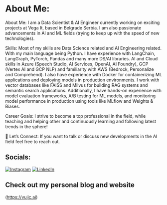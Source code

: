 # About Me:
About Me:
I am a Data Scientist & AI Engineer currently working on exciting projects at Vega It, based in Belgrade Serbia. I am also passionate advancements in AI and ML fields (trying to keep up with the speed of new technologies).

Skills:
Most of my skills are Data Science related and AI Engineering related. With my main language being Python. I have experience with LangChain, LangGraph, PyTorch, Pandas and many more DS/AI libraries. AI and Cloud skills in Azure (Speech Studio, AI Services, OpenAI, AI Foundry), GCP (Vertex AI and GCP NLP) and familiarity with AWS (Bedrock, Personalize and Comprehend). I also have experience with Docker for containerizing ML applications and deploying models in production environments. I work with vector databases like FAISS and Milvus for building RAG systems and semantic search applications. Additionally, I have hands-on experience with model evaluation frameworks, A/B testing for ML models, and monitoring model performance in production using tools like MLflow and Weights & Biases.

Career Goals:
I strive to become a top professional in the field, while teaching and helping other and continuously learning and following latest trends in the sphere!

📩 Let’s Connect:
If you want to talk or discuss new developments in the AI field feel free to reach out.


## Socials:
[![Instagram](https://img.shields.io/badge/Instagram-%23E4405F.svg?logo=Instagram&logoColor=white)](https://instagram.com/vuja.43) [![LinkedIn](https://img.shields.io/badge/LinkedIn-%230077B5.svg?logo=linkedin&logoColor=white)](https://linkedin.com/in/nemanja-vujic-vuja43) 

## Check out my personal blog and website
(https://vujic.ai)
